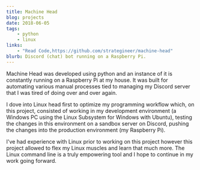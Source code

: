 ```yaml
---
title: Machine Head
blog: projects
date: 2018-06-05
tags:
    - python
    - linux
links:
    - "Read Code,https://github.com/strategineer/machine-head"
blurb: Discord (chat) bot running on a Raspberry Pi.
---
```

Machine Head was developed using python and an instance of it is constantly running on a Raspberry Pi at my house. It was built for automating various manual processes tied to managing my Discord server that I was tired of doing over and over again.

I dove into Linux head first to optimize my programming workflow which, on this project, consisted of working in my development environment (a Windows PC using the Linux Subsystem for Windows with Ubuntu), testing the changes in this environment on a sandbox server on Discord, pushing the changes into the production environment (my Raspberry Pi).

I've had experience with Linux prior to working on this project however this project allowed to flex my Linux muscles and learn that much more. The Linux command line is a truly empowering tool and I hope to continue in my work going forward.
